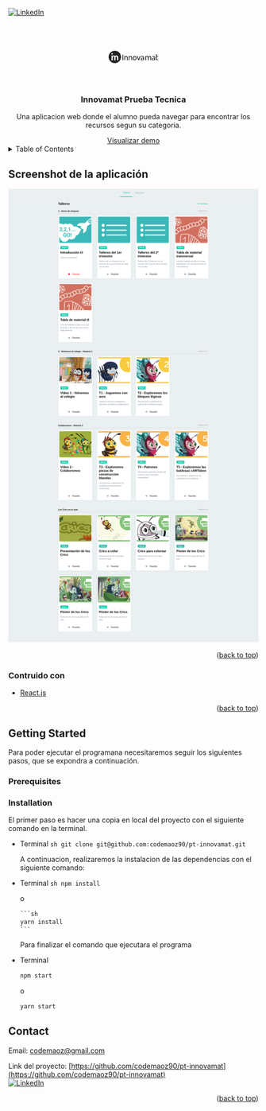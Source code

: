 <div id="top"></div>
<!--
*** Thanks for checking out the Best-README-Template. If you have a suggestion
*** that would make this better, please fork the repo and create a pull request
*** or simply open an issue with the tag "enhancement".
*** Don't forget to give the project a star!
*** Thanks again! Now go create something AMAZING! :D
-->

<!-- PROJECT SHIELDS -->
<!--
*** I'm using markdown "reference style" links for readability.
*** Reference links are enclosed in brackets [ ] instead of parentheses ( ).
*** See the bottom of this document for the declaration of the reference variables
*** for contributors-url, forks-url, etc. This is an optional, concise syntax you may use.
*** https://www.markdownguide.org/basic-syntax/#reference-style-links
-->

[![LinkedIn][linkedin-shield]][linkedin-url]

<!-- PROJECT LOGO -->
<br />
<div align="center">
  <a href="">
    <img src="/src/assets/img/logo.png" alt="Logo" style="object-fit:contain" width="100" height="100">
  </a>

  <h3 align="center">Innovamat Prueba Tecnica</h3>

  <p align="center">
    Una aplicacion web donde el alumno pueda navegar para encontrar los recursos segun su categoria.
    <br />
    
  </p>
  <a href="https://pt-innovamat.vercel.app/" target="_blank">Visualizar demo</a>
</div>

<!-- TABLE OF CONTENTS -->
<details>
  <summary>Table of Contents</summary>
  <ol>
    <li>
      <a href="#about-the-project">About The Project</a>
      <ul>
        <li><a href="#built-with">Built With</a></li>
      </ul>
    </li>
    <li>
      <a href="#getting-started">Getting Started</a>
      <ul>
        <li><a href="#prerequisites">Prerequisites</a></li>
        <li><a href="#installation">Installation</a></li>
      </ul>
    </li>
    <li><a href="#contact">Contact</a></li>
  </ol>
</details>

<!-- ABOUT THE PROJECT -->

## Screenshot de la aplicación

[![Product Name Screen Shot][product-screenshot]](https://pt-innovamat.vercel.app/)

<p align="right">(<a href="#top">back to top</a>)</p>

### Contruido con

-   [React.js](https://reactjs.org/)

<p align="right">(<a href="#top">back to top</a>)</p>

<!-- GETTING STARTED -->

## Getting Started

Para poder ejecutar el programana necesitaremos seguir los siguientes pasos, que se expondra a continuación.

### Prerequisites

### Installation

El primer paso es hacer una copia en local del proyecto con el siguiente comando en la terminal.

-   Terminal
    `sh git clone git@github.com:codemaoz90/pt-innovamat.git `

    A continuacion, realizaremos la instalacion de las dependencias con el siguiente comando:
    <br>

-   Terminal
    `sh npm install `

    o

        ```sh
        yarn install
        ```

    Para finalizar el comando que ejecutara el programa
    <br>

-   Terminal
    ```sh
    npm start
    ```
    o
    ```sh
    yarn start
    ```

<!-- CONTACT -->

## Contact

Email: codemaoz@gmail.com

Link del proyecto: [https://github.com/codemaoz90/pt-innovamat](https://github.com/codemaoz90/pt-innovamat)<br>
[![LinkedIn][linkedin-shield]][linkedin-url]

<p align="right">(<a href="#top">back to top</a>)</p>

<!-- ACKNOWLEDGMENTS -->

<!-- MARKDOWN LINKS & IMAGES -->
<!-- https://www.markdownguide.org/basic-syntax/#reference-style-links -->

[linkedin-shield]: https://img.shields.io/badge/-LinkedIn-black.svg?style=for-the-badge&logo=linkedin&colorB=555
[linkedin-url]: https://www.linkedin.com/in/manuel-ochoaz/
[product-screenshot]: src/assets/img/product-img.jpg

